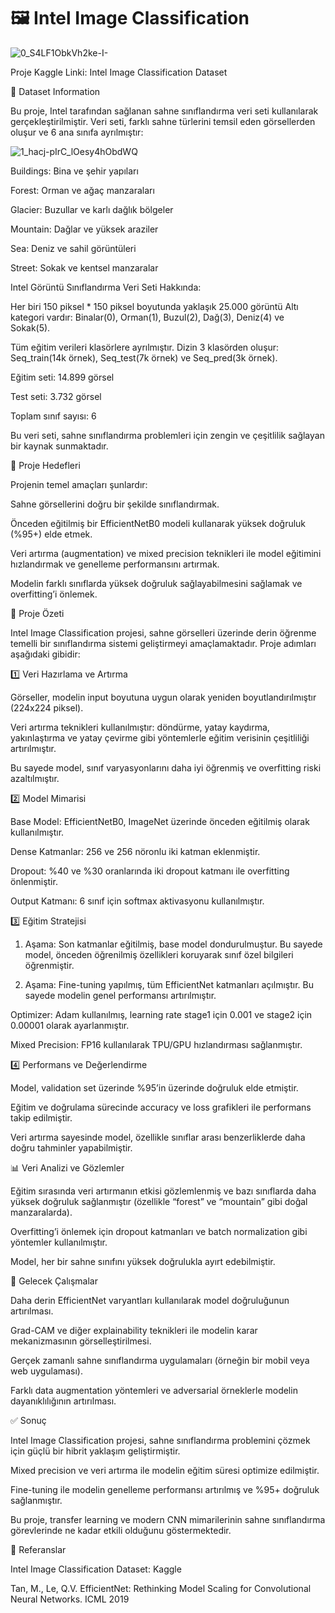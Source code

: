 # 🖼️ Intel Image Classification

![0_S4LF1ObkVh2ke-I-](https://github.com/user-attachments/assets/c76dbd9a-828d-4f97-b8a5-4964093b2bbe)

Proje Kaggle Linki: Intel Image Classification Dataset

📂 Dataset Information

Bu proje, Intel tarafından sağlanan sahne sınıflandırma veri seti kullanılarak gerçekleştirilmiştir. Veri seti, farklı sahne türlerini temsil eden görsellerden oluşur ve 6 ana sınıfa ayrılmıştır:

![1_hacj-pIrC_lOesy4hObdWQ](https://github.com/user-attachments/assets/98ff73e8-865c-4621-8548-57b592317286)

Buildings: Bina ve şehir yapıları

Forest: Orman ve ağaç manzaraları

Glacier: Buzullar ve karlı dağlık bölgeler

Mountain: Dağlar ve yüksek araziler

Sea: Deniz ve sahil görüntüleri

Street: Sokak ve kentsel manzaralar

Intel Görüntü Sınıflandırma Veri Seti Hakkında:

Her biri 150 piksel * 150 piksel boyutunda yaklaşık 25.000 görüntü
Altı kategori vardır: Binalar(0), Orman(1), Buzul(2), Dağ(3), Deniz(4) ve Sokak(5).

Tüm eğitim verileri klasörlere ayrılmıştır.
Dizin 3 klasörden oluşur: Seq_train(14k örnek), Seq_test(7k örnek) ve Seq_pred(3k örnek).

Eğitim seti: 14.899 görsel

Test seti: 3.732 görsel

Toplam sınıf sayısı: 6

Bu veri seti, sahne sınıflandırma problemleri için zengin ve çeşitlilik sağlayan bir kaynak sunmaktadır.

🎯 Proje Hedefleri

Projenin temel amaçları şunlardır:

Sahne görsellerini doğru bir şekilde sınıflandırmak.

Önceden eğitilmiş bir EfficientNetB0 modeli kullanarak yüksek doğruluk (%95+) elde etmek.

Veri artırma (augmentation) ve mixed precision teknikleri ile model eğitimini hızlandırmak ve genelleme performansını artırmak.

Modelin farklı sınıflarda yüksek doğruluk sağlayabilmesini sağlamak ve overfitting’i önlemek.

📝 Proje Özeti

Intel Image Classification projesi, sahne görselleri üzerinde derin öğrenme temelli bir sınıflandırma sistemi geliştirmeyi amaçlamaktadır. Proje adımları aşağıdaki gibidir:

1️⃣ Veri Hazırlama ve Artırma

Görseller, modelin input boyutuna uygun olarak yeniden boyutlandırılmıştır (224x224 piksel).

Veri artırma teknikleri kullanılmıştır: döndürme, yatay kaydırma, yakınlaştırma ve yatay çevirme gibi yöntemlerle eğitim verisinin çeşitliliği artırılmıştır.

Bu sayede model, sınıf varyasyonlarını daha iyi öğrenmiş ve overfitting riski azaltılmıştır.

2️⃣ Model Mimarisi

Base Model: EfficientNetB0, ImageNet üzerinde önceden eğitilmiş olarak kullanılmıştır.

Dense Katmanlar: 256 ve 256 nöronlu iki katman eklenmiştir.

Dropout: %40 ve %30 oranlarında iki dropout katmanı ile overfitting önlenmiştir.

Output Katmanı: 6 sınıf için softmax aktivasyonu kullanılmıştır.

3️⃣ Eğitim Stratejisi

1. Aşama: Son katmanlar eğitilmiş, base model dondurulmuştur. Bu sayede model, önceden öğrenilmiş özellikleri koruyarak sınıf özel bilgileri öğrenmiştir.

2. Aşama: Fine-tuning yapılmış, tüm EfficientNet katmanları açılmıştır. Bu sayede modelin genel performansı artırılmıştır.

Optimizer: Adam kullanılmış, learning rate stage1 için 0.001 ve stage2 için 0.00001 olarak ayarlanmıştır.

Mixed Precision: FP16 kullanılarak TPU/GPU hızlandırması sağlanmıştır.

4️⃣ Performans ve Değerlendirme

Model, validation set üzerinde %95’in üzerinde doğruluk elde etmiştir.

Eğitim ve doğrulama sürecinde accuracy ve loss grafikleri ile performans takip edilmiştir.

Veri artırma sayesinde model, özellikle sınıflar arası benzerliklerde daha doğru tahminler yapabilmiştir.

📊 Veri Analizi ve Gözlemler

Eğitim sırasında veri artırmanın etkisi gözlemlenmiş ve bazı sınıflarda daha yüksek doğruluk sağlanmıştır (özellikle “forest” ve “mountain” gibi doğal manzaralarda).

Overfitting’i önlemek için dropout katmanları ve batch normalization gibi yöntemler kullanılmıştır.

Model, her bir sahne sınıfını yüksek doğrulukla ayırt edebilmiştir.

🔮 Gelecek Çalışmalar

Daha derin EfficientNet varyantları kullanılarak model doğruluğunun artırılması.

Grad-CAM ve diğer explainability teknikleri ile modelin karar mekanizmasının görselleştirilmesi.

Gerçek zamanlı sahne sınıflandırma uygulamaları (örneğin bir mobil veya web uygulaması).

Farklı data augmentation yöntemleri ve adversarial örneklerle modelin dayanıklılığının artırılması.

✅ Sonuç

Intel Image Classification projesi, sahne sınıflandırma problemini çözmek için güçlü bir hibrit yaklaşım geliştirmiştir.

Mixed precision ve veri artırma ile modelin eğitim süresi optimize edilmiştir.

Fine-tuning ile modelin genelleme performansı artırılmış ve %95+ doğruluk sağlanmıştır.

Bu proje, transfer learning ve modern CNN mimarilerinin sahne sınıflandırma görevlerinde ne kadar etkili olduğunu göstermektedir.

📌 Referanslar

Intel Image Classification Dataset: Kaggle

Tan, M., Le, Q.V. EfficientNet: Rethinking Model Scaling for Convolutional Neural Networks. ICML 2019
